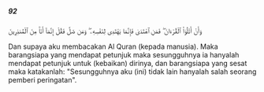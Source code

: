 ##### 92

<span class="ayah">وَأَنْ أَتْلُوَا۟ ٱلْقُرْءَانَ ۖ فَمَنِ ٱهْتَدَىٰ فَإِنَّمَا يَهْتَدِى لِنَفْسِهِۦ ۖ وَمَن ضَلَّ فَقُلْ إِنَّمَآ أَنَا۠ مِنَ ٱلْمُنذِرِينَ</span>

<span class="ayah_translation">Dan supaya aku membacakan Al Quran (kepada manusia). Maka barangsiapa yang mendapat petunjuk maka sesungguhnya ia hanyalah mendapat petunjuk untuk (kebaikan) dirinya, dan barangsiapa yang sesat maka katakanlah: "Sesungguhnya aku (ini) tidak lain hanyalah salah seorang pemberi peringatan".</span>
